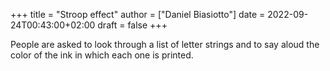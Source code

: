 +++
title = "Stroop effect"
author = ["Daniel Biasiotto"]
date = 2022-09-24T00:43:00+02:00
draft = false
+++

People are asked to look through a list of letter strings and to say aloud the color of the ink in which each one is printed.
